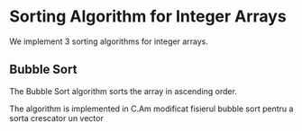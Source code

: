 # Sorting Algorithm for Integer Arrays

We implement 3 sorting algorithms for integer arrays.

## Bubble Sort

The Bubble Sort algorithm sorts the array in ascending order.

The algorithm is implemented in C.Am modificat fisierul bubble sort pentru a sorta crescator un vector 
